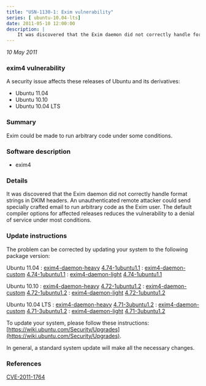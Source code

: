 ```yaml
---
title: "USN-1130-1: Exim vulnerability"
series: [ ubuntu-10.04-lts]
date: 2011-05-10 12:00:00
description: |
    It was discovered that the Exim daemon did not correctly handle format strings in DKIM headers. An unauthenticated remote attacker could send specially crafted email to run arbitrary code as the Exim user. The default compiler options for affected releases reduces the vulnerability to a denial of service under most conditions. 
--- 
```

 
 

*10 May 2011*

### exim4 vulnerability

A security issue affects these releases of Ubuntu and its derivatives:

* Ubuntu 11.04
* Ubuntu 10.10
* Ubuntu 10.04 LTS

### Summary

Exim could be made to run arbitrary code under some conditions. 

### Software description

* exim4 

### Details

It was discovered that the Exim daemon did not correctly handle format strings in DKIM headers. An unauthenticated remote attacker could send specially crafted email to run arbitrary code as the Exim user. The default compiler options for affected releases reduces the vulnerability to a denial of service under most conditions. 

### Update instructions

The problem can be corrected by updating your system to the following package version:

Ubuntu 11.04
 : [exim4-daemon-heavy](https://launchpad.net/ubuntu/+source/exim4) <span> [4.74-1ubuntu1.1](https://launchpad.net/ubuntu/+source/exim4/4.74-1ubuntu1.1) </span> 
 : [exim4-daemon-custom](https://launchpad.net/ubuntu/+source/exim4) <span> [4.74-1ubuntu1.1](https://launchpad.net/ubuntu/+source/exim4/4.74-1ubuntu1.1) </span> 
 : [exim4-daemon-light](https://launchpad.net/ubuntu/+source/exim4) <span> [4.74-1ubuntu1.1](https://launchpad.net/ubuntu/+source/exim4/4.74-1ubuntu1.1) </span> 

Ubuntu 10.10
 : [exim4-daemon-heavy](https://launchpad.net/ubuntu/+source/exim4) <span> [4.72-1ubuntu1.2](https://launchpad.net/ubuntu/+source/exim4/4.72-1ubuntu1.2) </span> 
 : [exim4-daemon-custom](https://launchpad.net/ubuntu/+source/exim4) <span> [4.72-1ubuntu1.2](https://launchpad.net/ubuntu/+source/exim4/4.72-1ubuntu1.2) </span> 
 : [exim4-daemon-light](https://launchpad.net/ubuntu/+source/exim4) <span> [4.72-1ubuntu1.2](https://launchpad.net/ubuntu/+source/exim4/4.72-1ubuntu1.2) </span> 

Ubuntu 10.04 LTS
 : [exim4-daemon-heavy](https://launchpad.net/ubuntu/+source/exim4) <span> [4.71-3ubuntu1.2](https://launchpad.net/ubuntu/+source/exim4/4.71-3ubuntu1.2) </span> 
 : [exim4-daemon-custom](https://launchpad.net/ubuntu/+source/exim4) <span> [4.71-3ubuntu1.2](https://launchpad.net/ubuntu/+source/exim4/4.71-3ubuntu1.2) </span> 
 : [exim4-daemon-light](https://launchpad.net/ubuntu/+source/exim4) <span> [4.71-3ubuntu1.2](https://launchpad.net/ubuntu/+source/exim4/4.71-3ubuntu1.2) </span> 

To update your system, please follow these instructions: [https://wiki.ubuntu.com/Security/Upgrades](https://wiki.ubuntu.com/Security/Upgrades).

In general, a standard system update will make all the necessary changes. 

### References

 
 [CVE-2011-1764](http://people.ubuntu.com/~ubuntu-security/cve/CVE-2011-1764)
 

